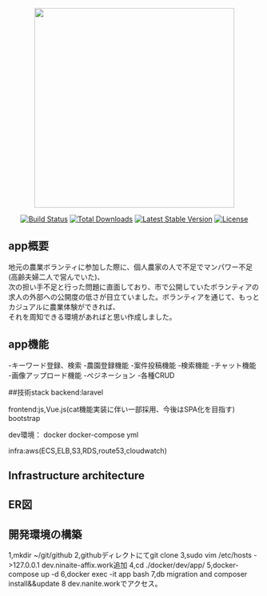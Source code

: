 <p align="center"><img src="https://res.cloudinary.com/dtfbvvkyp/image/upload/v1566331377/laravel-logolockup-cmyk-red.svg" width="400"></p>

<p align="center">
<a href="https://travis-ci.org/laravel/framework"><img src="https://travis-ci.org/laravel/framework.svg" alt="Build Status"></a>
<a href="https://packagist.org/packages/laravel/framework"><img src="https://poser.pugx.org/laravel/framework/d/total.svg" alt="Total Downloads"></a>
<a href="https://packagist.org/packages/laravel/framework"><img src="https://poser.pugx.org/laravel/framework/v/stable.svg" alt="Latest Stable Version"></a>
<a href="https://packagist.org/packages/laravel/framework"><img src="https://poser.pugx.org/laravel/framework/license.svg" alt="License"></a>
</p>

## app概要
地元の農業ボランティに参加した際に、個人農家の人で不足でマンパワー不足(高齢夫婦二人で営んでいた)、  
次の担い手不足と行った問題に直面しており、市で公開していたボランティアの求人の外部への公開度の低さが目立ていました。ボランティアを通じて、もっとカジュアルに農業体験ができれば、  
それを周知できる環境があればと思い作成しました。  


## app機能
-キーワード登録、検索
-農園登録機能
-案件投稿機能
-検索機能
-チャット機能
-画像アップロード機能
-ペジネーション
-各種CRUD

##技術stack
backend:laravel

frontend:js,Vue.js(cat機能実装に伴い一部採用、今後はSPA化を目指す) bootstrap

dev環境： docker docker-compose yml

infra:aws(ECS,ELB,S3,RDS,route53,cloudwatch)
## Infrastructure architecture
## ER図

## 開発環境の構築
 1,mkdir ~/git/github
 2,githubディレクトにてgit clone
 3,sudo vim /etc/hosts ->127.0.0.1 dev.ninaite-affix.work追加
 4,cd ./docker/dev/app/
 5,docker-compose up -d
 6,docker exec -it app bash
 7,db migration and composer install&&update
 8 dev.nanite.workでアクセス。


